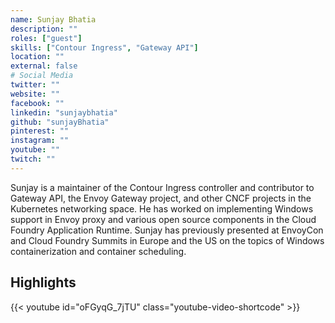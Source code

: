 ```yaml
---
name: Sunjay Bhatia
description: ""
roles: ["guest"]
skills: ["Contour Ingress", "Gateway API"]
location: ""
external: false
# Social Media 
twitter: ""
website: ""
facebook: ""
linkedin: "sunjaybhatia"
github: "sunjayBhatia"
pinterest: ""
instagram: ""
youtube: ""
twitch: ""
---
```


<!-- markdownlint-disable-next-line MD041-->
Sunjay is a maintainer of the Contour Ingress controller and contributor to Gateway API, the Envoy Gateway project, and other CNCF projects in the Kubernetes networking space. He has worked on implementing Windows support in Envoy proxy and various open source components in the Cloud Foundry Application Runtime. Sunjay has previously presented at EnvoyCon and Cloud Foundry Summits in Europe and the US on the topics of Windows containerization and container scheduling.

## Highlights

{{< youtube id="oFGyqG_7jTU" class="youtube-video-shortcode" >}}
